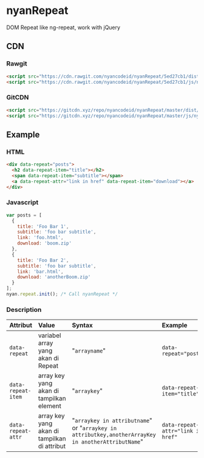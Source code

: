 # nyanRepeat
DOM Repeat like ng-repeat, work with jQuery

## CDN

### Rawgit
```html
<script src="https://cdn.rawgit.com/nyancodeid/nyanRepeat/5ed27cb1/dist/nyanrepeat.min.js" ></script>
<script src="https://cdn.rawgit.com/nyancodeid/nyanRepeat/5ed27cb1/js/nyanrepeat.js" ></script>
```

### GitCDN
```html
<script src="https://gitcdn.xyz/repo/nyancodeid/nyanRepeat/master/dist/nyanrepeat.min.js" ></script>
<script src="https://gitcdn.xyz/repo/nyancodeid/nyanRepeat/master/js/nyanrepeat.js" ></script>
```


## Example

### HTML
```html
<div data-repeat="posts">
  <h2 data-repeat-item="title"></h2>
  <span data-repeat-item="subtitle"></span>
  <a data-repeat-attr="link in href" data-repeat-item="download"></a>
</div>
```

### Javascript
```javascript
var posts = [
  {
    title: 'Foo Bar 1',
    subtitle: 'foo bar subtitle',
    link: 'foo.html',
    download: 'boom.zip'
  },
  {
    title: 'Foo Bar 2',
    subtitle: 'foo bar subtitle',
    link: 'bar.html',
    download: 'anotherBoom.zip'
  }
];
nyan.repeat.init(); /* Call nyanRepeat */
```

### Description
| Attribut        | Value | Syntax | Example |
| ------------- |:-------------|:-----|:-----|
| `data-repeat`     | variabel array yang akan di Repeat | "`arrayname`" | `data-repeat="posts"` |
| `data-repeat-item` | array key yang akan di tampilkan element | "`arraykey`" | `data-repeat-item="title"` |
| `data-repeat-attr` | array key yang akan di tampilkan di attribut  | "`arraykey in attributname`" or "`arraykey in attributkey,anotherArrayKey in anotherAttributName`" | `data-repeat-attr="link in href"` |

